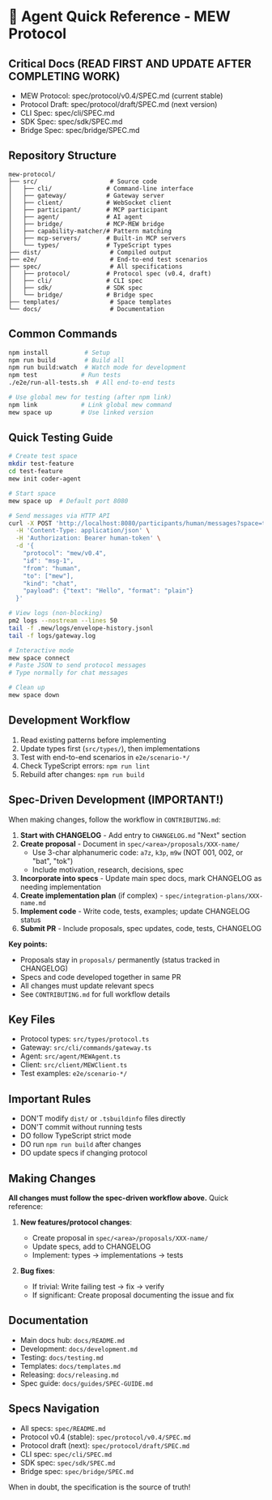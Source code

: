# 🤖 Agent Quick Reference - MEW Protocol

## Critical Docs (READ FIRST AND UPDATE AFTER COMPLETING WORK)
- MEW Protocol: spec/protocol/v0.4/SPEC.md (current stable)
- Protocol Draft: spec/protocol/draft/SPEC.md (next version)
- CLI Spec: spec/cli/SPEC.md
- SDK Spec: spec/sdk/SPEC.md
- Bridge Spec: spec/bridge/SPEC.md

## Repository Structure
```
mew-protocol/
├── src/                    # Source code
│   ├── cli/               # Command-line interface
│   ├── gateway/           # Gateway server
│   ├── client/            # WebSocket client
│   ├── participant/       # MCP participant
│   ├── agent/             # AI agent
│   ├── bridge/            # MCP-MEW bridge
│   ├── capability-matcher/# Pattern matching
│   ├── mcp-servers/       # Built-in MCP servers
│   └── types/             # TypeScript types
├── dist/                   # Compiled output
├── e2e/                    # End-to-end test scenarios
├── spec/                   # All specifications
│   ├── protocol/          # Protocol spec (v0.4, draft)
│   ├── cli/               # CLI spec
│   ├── sdk/               # SDK spec
│   └── bridge/            # Bridge spec
├── templates/              # Space templates
└── docs/                   # Documentation
```

## Common Commands
```bash
npm install          # Setup
npm run build        # Build all
npm run build:watch  # Watch mode for development
npm test            # Run tests
./e2e/run-all-tests.sh  # All end-to-end tests

# Use global mew for testing (after npm link)
npm link            # Link global mew command
mew space up        # Use linked version
```

## Quick Testing Guide
```bash
# Create test space
mkdir test-feature
cd test-feature
mew init coder-agent

# Start space
mew space up  # Default port 8080

# Send messages via HTTP API
curl -X POST 'http://localhost:8080/participants/human/messages?space=test-feature' \
  -H 'Content-Type: application/json' \
  -H 'Authorization: Bearer human-token' \
  -d '{
    "protocol": "mew/v0.4",
    "id": "msg-1",
    "from": "human",
    "to": ["mew"],
    "kind": "chat",
    "payload": {"text": "Hello", "format": "plain"}
  }'

# View logs (non-blocking)
pm2 logs --nostream --lines 50
tail -f .mew/logs/envelope-history.jsonl
tail -f logs/gateway.log

# Interactive mode
mew space connect
# Paste JSON to send protocol messages
# Type normally for chat messages

# Clean up
mew space down
```

## Development Workflow
1. Read existing patterns before implementing
2. Update types first (`src/types/`), then implementations
3. Test with end-to-end scenarios in `e2e/scenario-*/`
4. Check TypeScript errors: `npm run lint`
5. Rebuild after changes: `npm run build`

## Spec-Driven Development (IMPORTANT!)

When making changes, follow the workflow in `CONTRIBUTING.md`:

1. **Start with CHANGELOG** - Add entry to `CHANGELOG.md` "Next" section
2. **Create proposal** - Document in `spec/<area>/proposals/XXX-name/`
   - Use 3-char alphanumeric code: `a7z`, `k3p`, `m9w` (NOT 001, 002, or "bat", "tok")
   - Include motivation, research, decisions, spec
3. **Incorporate into specs** - Update main spec docs, mark CHANGELOG as needing implementation
4. **Create implementation plan** (if complex) - `spec/integration-plans/XXX-name.md`
5. **Implement code** - Write code, tests, examples; update CHANGELOG status
6. **Submit PR** - Include proposals, spec updates, code, tests, CHANGELOG

**Key points:**
- Proposals stay in `proposals/` permanently (status tracked in CHANGELOG)
- Specs and code developed together in same PR
- All changes must update relevant specs
- See `CONTRIBUTING.md` for full workflow details

## Key Files
- Protocol types: `src/types/protocol.ts`
- Gateway: `src/cli/commands/gateway.ts`
- Agent: `src/agent/MEWAgent.ts`
- Client: `src/client/MEWClient.ts`
- Test examples: `e2e/scenario-*/`

## Important Rules
- DON'T modify `dist/` or `.tsbuildinfo` files directly
- DON'T commit without running tests
- DO follow TypeScript strict mode
- DO run `npm run build` after changes
- DO update specs if changing protocol

## Making Changes

**All changes must follow the spec-driven workflow above.** Quick reference:

1. **New features/protocol changes**:
   - Create proposal in `spec/<area>/proposals/XXX-name/`
   - Update specs, add to CHANGELOG
   - Implement: types → implementations → tests

2. **Bug fixes**:
   - If trivial: Write failing test → fix → verify
   - If significant: Create proposal documenting the issue and fix

## Documentation
- Main docs hub: `docs/README.md`
- Development: `docs/development.md`
- Testing: `docs/testing.md`
- Templates: `docs/templates.md`
- Releasing: `docs/releasing.md`
- Spec guide: `docs/guides/SPEC-GUIDE.md`

## Specs Navigation
- All specs: `spec/README.md`
- Protocol v0.4 (stable): `spec/protocol/v0.4/SPEC.md`
- Protocol draft (next): `spec/protocol/draft/SPEC.md`
- CLI spec: `spec/cli/SPEC.md`
- SDK spec: `spec/sdk/SPEC.md`
- Bridge spec: `spec/bridge/SPEC.md`

When in doubt, the specification is the source of truth!
